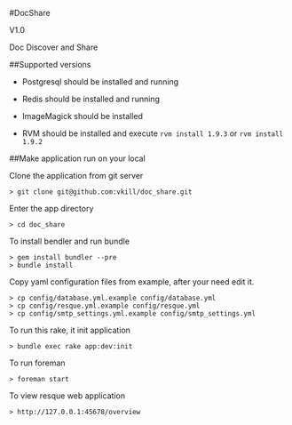 #DocShare

V1.0

Doc Discover and Share


##Supported versions

* Postgresql should be installed and running

* Redis should be installed and running

* ImageMagick should be installed

* RVM should be installed and execute `rvm install 1.9.3` or `rvm install 1.9.2`


##Make application run on your local

Clone the application from git server

    > git clone git@github.com:vkill/doc_share.git

Enter the app directory

    > cd doc_share

To install bendler and run bundle

    > gem install bundler --pre
    > bundle install

Copy yaml configuration files from example, after your need edit it.

    > cp config/database.yml.example config/database.yml
    > cp config/resque.yml.example config/resque.yml
    > cp config/smtp_settings.yml.example config/smtp_settings.yml

To run this rake, it init application

    > bundle exec rake app:dev:init

To run foreman

    > foreman start

To view resque web application

    > http://127.0.0.1:45678/overview

